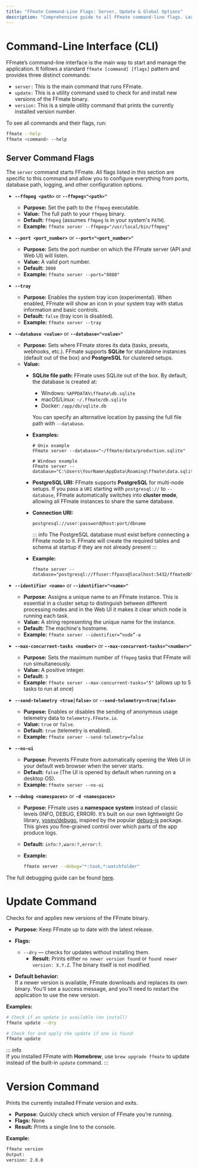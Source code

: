 ```yaml
---
title: "FFmate Command-Line Flags: Server, Update & Global Options"
description: "Comprehensive guide to all FFmate command-line flags. Learn to configure FFmate's server settings (FFmpeg path, port, DB), manage updates, enable debug logs, and more"
---
```


# Command-Line Interface (CLI)

FFmate’s command-line interface is the main way to start and manage the application. It follows a standard `ffmate [command] [flags]` pattern and provides three distinct commands:

* `server:` This is the main command that runs FFmate.
* `update:` This is a utility command used to check for and install new versions of the FFmate binary.
* `version:` This is a simple utility command that prints the currently installed version number.

To see all commands and their flags, run:  
```bash
ffmate --help
ffmate <command> --help
```

## Server Command Flags

The `server` command starts FFmate. All flags listed in this section are specific to this command and allow you to configure everything from ports, database path, logging, and other configuration options.

*   **`--ffmpeg <path>`** or **`--ffmpeg="<path>"`**
    *   **Purpose:** Set the path to the `ffmpeg` executable.
    *   **Value:** The full path to your `ffmpeg` binary.
    *   **Default:** `ffmpeg` (assumes `ffmpeg` is in your system's `PATH`).
    *   **Example:** `ffmate server --ffmpeg="/usr/local/bin/ffmpeg"`

*   **`--port <port_number>`** or **`--port="<port_number>"`**
    *   **Purpose:** Sets the port number on which the FFmate server (API and Web UI) will listen.
    *   **Value:** A valid port number.
    *   **Default:** `3000`
    *   **Example:** `ffmate server --port="8080"`

*   **`--tray`**
    *   **Purpose:** Enables the system tray icon (experimental). When enabled, FFmate will show an icon in your system tray with status information and basic controls.
    *   **Default:** `false` (tray icon is disabled).
    *   **Example:** `ffmate server --tray`

* **`--database <value>`** or **`--database="<value>"`**

  * **Purpose:** Sets where FFmate stores its data (tasks, presets, webhooks, etc.). FFmate supports **SQLite** for standalone instances (default out of the box) and **PostgreSQL** for clustered setups.
  * **Value:**
    * **SQLite file path:** FFmate uses SQLite out of the box. By default, the database is created at:

        * Windows: `%APPDATA%\ffmate\db.sqlite`
        * macOS/Linux: `~/.ffmate/db.sqlite`
        * Docker: `/app/db/sqlite.db`

        You can specify an alternative location by passing the full file path with `--database`.

    * **Examples:**

        ```
        # Unix example
        FFmate server --database="~/ffmate/data/production.sqlite"

        # Windows example
        FFmate server --database="C:\Users\YourName\AppData\Roaming\ffmate\data.sqlite"
        ```

    * **PostgreSQL URI:** FFmate supports **PostgreSQL** for multi-node setups. If you pass a `URI` starting with `postgresql://` to `--database`, FFmate automatically switches into **cluster mode**, allowing all FFmate instances to share the same database.
    
    * **Connection URI:**

        ```
        postgresql://user:password@host:port/dbname
        ```

        ::: info
        The PostgreSQL database must exist before connecting a FFmate node to it. FFmate will create the required tables and schema at startup if they are not already present
        :::

    * **Example:**

        ```
        ffmate server --database="postgresql://ffuser:ffpass@localhost:5432/ffmatedb"
        ```

*   **`--identifier <name>`** or **`--identifier="<name>"`**
    *   **Purpose:** Assigns a unique name to an FFmate instance. This is essential in a cluster setup to distinguish between different processing nodes and in the Web UI it makes it clear which node is running each task.
    *   **Value:** A string representing the unique name for the instance.
    *   **Default:** The machine's hostname.
    *   **Example:** `ffmate server --identifier=“node”-a`

*   **`--max-concurrent-tasks <number>`** or **`--max-concurrent-tasks="<number>"`**
    *   **Purpose:** Sets the maximum number of `ffmpeg` tasks that FFmate will run simultaneously.
    *   **Value:** A positive integer.
    *   **Default:** `3`
    *   **Example:** `ffmate server --max-concurrent-tasks="5"` (allows up to 5 tasks to run at once)

*   **`--send-telemetry <true|false>`** or **`--send-telemetry=<true|false>`**
    *   **Purpose:** Enables or disables the sending of anonymous usage telemetry data to `telemetry.FFmate.io`.
    *   **Value:** `true` or `false`.
    *   **Default:** `true` (telemetry is enabled).
    *   **Example:** `ffmate server --send-telemetry=false`

*   **`--no-ui`**
    *   **Purpose:** Prevents FFmate from automatically opening the Web UI in your default web browser when the server starts.
    *   **Default:** `false` (The UI is opened by default when running on a desktop OS).
    *   **Example:** `ffmate server --no-ui`

* **`--debug <namespaces>`** or **`-d <namespaces>`**

  * **Purpose:** FFmate uses a **namespace system** instead of classic levels (INFO, DEBUG, ERROR). It’s built on our own lightweight Go library, [yosev/debugo](https://github.com/yosev/debugo), inspired by the popular [debug-js](https://github.com/debug-js/debug) package. This gives you fine-grained control over which parts of the app produce logs.  
  * **Default:** `info:?,warn:?,error:?`.
  * **Example:**

    ```bash
    ffmate server --debug="*:task,*:watchfolder"
    ```
The full debugging guide can be found [here](/docs/debugging.md).

# Update Command  

Checks for and applies new versions of the FFmate binary.  

* **Purpose:** Keep FFmate up to date with the latest release.  
* **Flags:**  
  * `--dry` — checks for updates without installing them.  
    * **Result:** Prints either `no newer version found` or `found newer version: X.Y.Z`. The binary itself is not modified.  

* **Default behavior:**  
  If a newer version is available, FFmate downloads and replaces its own binary. You’ll see a success message, and you’ll need to restart the application to use the new version.  

**Examples:**  
```bash
# Check if an update is available (no install)  
ffmate update --dry  
```

```bash
# Check for and apply the update if one is found  
ffmate update
```

::: info  
If you installed FFmate with **Homebrew**, use `brew upgrade ffmate` to update instead of the built-in `update` command.
:::

# Version Command  

Prints the currently installed FFmate version and exits.  

* **Purpose:** Quickly check which version of FFmate you’re running.  
* **Flags:** None  
* **Result:** Prints a single line to the console.  

**Example:**  
```bash
ffmate version
Output:
version: 2.0.0
```